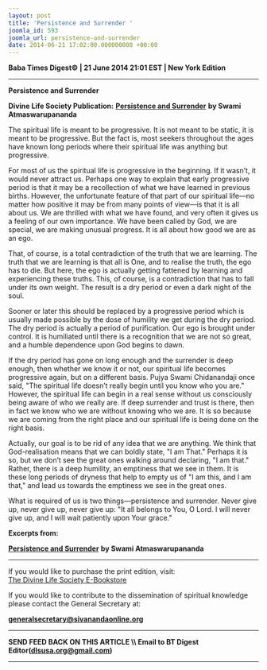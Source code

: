 ```yaml
---
layout: post
title: 'Persistence and Surrender '
joomla_id: 593
joomla_url: persistence-and-surrender
date: 2014-06-21 17:02:00.000000000 +00:00
---
```

  




















**Baba Times Digest© | 21 June 2014 21:01 EST | New York Edition**

* * *  



 **Persistence and Surrender**



**Divine Life Society Publication:** [**Persistence and Surrender**](http://www.dlshq.org/messages/persistence.htm) **by Swami Atmaswarupananda**

The spiritual life is meant to be progressive. It is not meant to be static, it is meant to be progressive. But the fact is, most seekers throughout the ages have known long periods where their spiritual life was anything but progressive.

For most of us the spiritual life is progressive in the beginning. If it wasn’t, it would never attract us. Perhaps one way to explain that early progressive period is that it may be a recollection of what we have learned in previous births. However, the unfortunate feature of that part of our spiritual life—no matter how positive it may be from many points of view—is that it is all about us. We are thrilled with what we have found, and very often it gives us a feeling of our own importance. We have been called by God, we are special, we are making unusual progress. It is all about how good we are as an ego.

That, of course, is a total contradiction of the truth that we are learning. The truth that we are learning is that all is One, and to realise the truth, the ego has to die. But here, the ego is actually getting fattened by learning and experiencing these truths. This, of course, is a contradiction that has to fall under its own weight. The result is a dry period or even a dark night of the soul.

Sooner or later this should be replaced by a progressive period which is usually made possible by the dose of humility we get during the dry period. The dry period is actually a period of purification. Our ego is brought under control. It is humiliated until there is a recognition that we are not so great, and a humble dependence upon God begins to dawn.

If the dry period has gone on long enough and the surrender is deep enough, then whether we know it or not, our spiritual life becomes progressive again, but on a different basis. Pujya Swami Chidanandaji once said, "The spiritual life doesn’t really begin until you know who you are." However, the spiritual life can begin in a real sense without us consciously being aware of who we really are. If deep surrender and trust is there, then in fact we know who we are without knowing who we are. It is so because we are coming from the right place and our spiritual life is being done on the right basis.

Actually, our goal is to be rid of any idea that we are anything. We think that God-realisation means that we can boldly state, "I am That." Perhaps it is so, but we don’t see the great ones walking around declaring, "I am that." Rather, there is a deep humility, an emptiness that we see in them. It is these long periods of dryness that help to empty us of "I am this, and I am that," and lead us towards the emptiness we see in the great ones.

What is required of us is two things—persistence and surrender. Never give up, never give up, never give up: "It all belongs to You, O Lord. I will never give up, and I will wait patiently upon Your grace."

**Excerpts from:**

[**Persistence and Surrender**](http://www.dlshq.org/messages/persistence.htm) **by Swami Atmaswarupananda**



* * *  












If you would like to purchase the print edition, visit:   
[The Divine Life Society E-Bookstore](http://www.dlshq.org/download/download.htm)

If you would like to contribute to the dissemination of spiritual knowledge please contact the General Secretary at:

[**generalsecretary@sivanandaonline.org**](mailto:generalsecretary@sivanandaonline.org?subject=Contribution%20to%20Dissemination%20of%20Spiritual%20Knowledge)

* * *

**SEND FEED BACK ON THIS ARTICLE \\\ Email to BT Digest Editor[](mailto:dlsusa.org@gmail.com?subject=DLS%20Posts)(dlsusa.org@gmail.com)**

* * *

  
